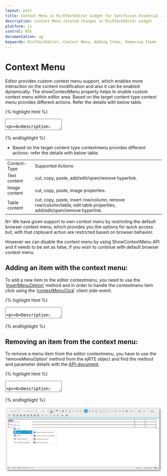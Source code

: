 ```yaml
---
layout: post
title: Context Menu in RichTextEditor widget for Syncfusion Essential JS
description: Context Menu related changes in RichTextEditor widget
platform: js
control: RTE
documentation: ug
keywords: RichTextEditor, Context Menu, Adding Items, Removing Items
---
```


# Context Menu 

Editor provides custom context menu support, which enables more interaction on the content modification and also it can be enabled dynamically. The showContextMenu property helps to enable custom context menu within editor area.
Based on the target content type context menu provides different actions. Refer the details with below table.

{% highlight html %}
<textarea id="texteditor">     
<p><b>Description:</b></p>
        <p>The Rich Text Editor (RTE) control is easy to render in the
        client side. Customers can easily edit the contents and get the HTML content for
        the displayed content. A rich text editor control provides users with a toolbar
        that helps them to apply rich text formats to the text entered in the text
        area. </p></textarea>
<script>
$("#texteditor").ejRTE({showContextMenu: true});

//or

rteObj=$("#texteditor").data(”ejRTE”);
rteObj.setModel({showContextMenu: true});
</script>

{% endhighlight %}

* Based on the target content type contextmenu provides different actions- refer the details with below table.

<table>
<tr>
<td>
Content-Type
</td>
<td>
Supported Actions 
</td>
</tr>
<tr>
<td>
Text content
</td>
<td>
cut, copy, paste, add/edit/open/remove hyperlink.
</td>
</tr>
<tr>
<td>
Image content
</td>
<td>
cut, copy, paste, image properties.
</td>
</tr>
<tr>
<td>
Table content
</td>
<td>
cut, copy, paste, insert row/column, remove row/column/table, edit table properties, add/edit/open/remove hyperlink.
</td>
</tr>
</table>

N> We have given support to own context menu by restricting the default browser context menu, which provides you the options for quick access but, with that clipboard action are restricted based on browser behavior. <BR>

However we can disable the context menu by using ShowContextMenu API and it needs to be set as false, if you wish to continue with default browser context menu.

## Adding an item with the context menu:
  To add a new item to the editor contextmenu, you need to use the ‘[insertMenuOption’](http://help.syncfusion.com/api/js/ejrte#methods:insertMenuOption "") method and in order to handle the contextmenu item click using the ‘[contextMenuClick](http://help.syncfusion.com/api/js/ejrte#events:contextMenuClick "")’ client side-event.

{% highlight html %}

<textarea id="texteditor">     
<p><b>Description:</b></p>
        <p>The Rich Text Editor (RTE) control is easy to render in the
        client side. Customers can easily edit the contents and get the HTML content for
        the displayed content. A rich text editor control provides users with a toolbar
        that helps them to apply rich text formats to the text entered in the text
        area. </p></textarea>
<script>
$("#texteditor").ejRTE({ contextMenuClick: function(args){//handle menu-item click action.
 } });
var rteeObj = $("#texteditor").data("ejRTE");// Inserts new item to the contextmenu 
rteeObj.insertMenuOption({newItem:"Show Table Details",                                                 
targetItem: "Table Properties",
insertType:("insertAfter"),
menuType:{text:false,image:false,hyperlink:false,table:true},                             
spriteCssClass:"e-rte-toolbar-icon tableProperties"});
</script>
{% endhighlight %}


## Removing an item from the context menu:
  To remove a menu-item from the editor contextmenu, you have to use the ‘removeMenuOption’ method from the ejRTE object and find the method and parameter details with the [API-document](http://help.syncfusion.com/api/js/ejrte#methods:removeMenuOption "").

{% highlight html %}
<textarea id="texteditor">     
<p><b>Description:</b></p>
        <p>The Rich Text Editor (RTE) control is easy to render in the
        client side. Customers can easily edit the contents and get the HTML content for
        the displayed content. A rich text editor control provides users with a toolbar
        that helps them to apply rich text formats to the text entered in the text
        area. </p></textarea>
<script>
var rteeObj = $("#texteditor").data("ejRTE"); 
rteeObj.removeMenuOption("Table-Details");
</script> 
{% endhighlight %}

![](Working-with-Content_images/ContextMenu.png)